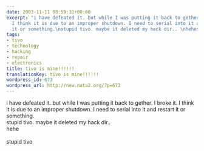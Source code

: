 ```yaml
---
date: 2003-11-11 08:59:31+00:00
excerpt: "i have defeated it. but while I was putting it back to gether. I broke it.
  I think it is due to an improper shutdown. I need to serial into it and restart
  it or something.\nstupid tivo. maybe it deleted my hack dir.. \nhehestupid tivo"
tags:
- tivo
- technology
- hacking
- repair
- electronics
title: tivo is mine!!!!!!
translationKey: tivo is mine!!!!!!
wordpress_id: 673
wordpress_url: http://new.nata2.org/?p=673
---
```


i have defeated it. but while I was putting it back to gether. I broke it. I think it is due to an improper shutdown. I need to serial into it and restart it or something.<br/>
stupid tivo. maybe it deleted my hack dir.. <br/>
hehe<br/><br/>stupid tivo